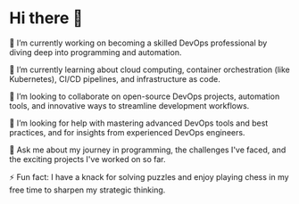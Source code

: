 # Hi there 👋

🔭 I’m currently working on becoming a skilled DevOps professional by diving deep into programming and automation.

🌱 I’m currently learning about cloud computing, container orchestration (like Kubernetes), CI/CD pipelines, and infrastructure as code.

👯 I’m looking to collaborate on open-source DevOps projects, automation tools, and innovative ways to streamline development workflows.

🤔 I’m looking for help with mastering advanced DevOps tools and best practices, and for insights from experienced DevOps engineers.

💬 Ask me about my journey in programming, the challenges I've faced, and the exciting projects I've worked on so far.

⚡ Fun fact: I have a knack for solving puzzles and enjoy playing chess in my free time to sharpen my strategic thinking.
